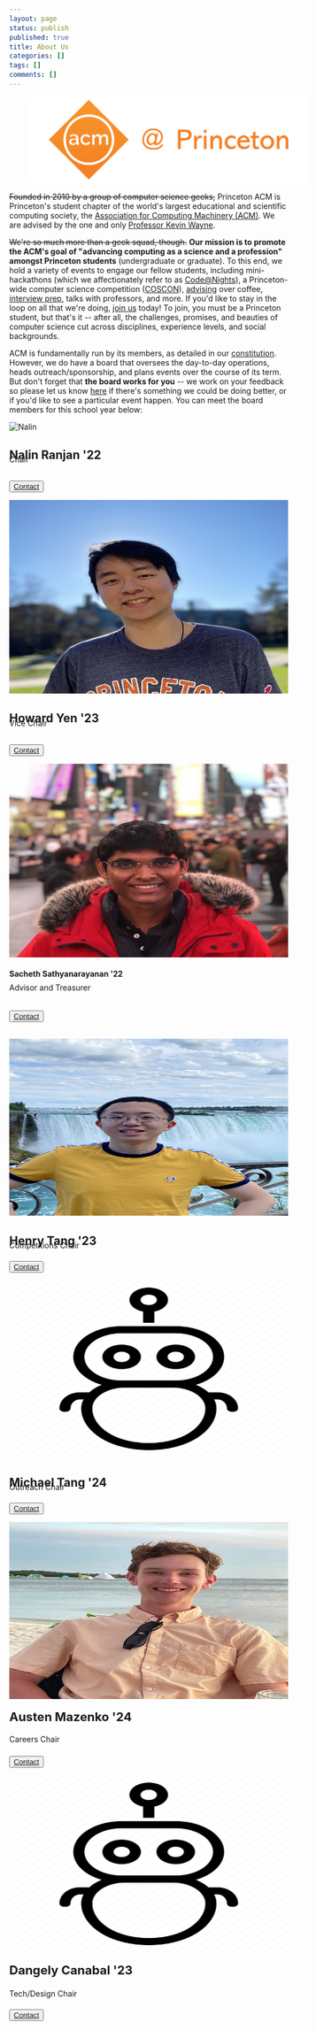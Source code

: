 ```yaml
---
layout: page
status: publish
published: true
title: About Us
categories: []
tags: []
comments: []
---
```


<img src="/images/acm_at_princeton.PNG" style="margin-left: 38px">

~~Founded in 2010 by a group of computer science geeks,~~ Princeton ACM is Princeton's student chapter of the world's largest educational and scientific computing society, the <a href="https://acm.org" target="_blank">Association for Computing Machinery (ACM)</a>. We are advised by the one and only <a href="https://www.cs.princeton.edu/~wayne/contact/" target="_blank">Professor Kevin Wayne</a>.

~~We're so much more than a geek squad, though.~~ **Our mission is to promote the ACM's goal of "advancing computing as a science and a profession" amongst Princeton students** (undergraduate or graduate). To this end, we hold a variety of events to engage our fellow students, including mini-hackathons (which we affectionately refer to as [Code@Nights](/events/code-at-night)), a Princeton-wide computer science competition ([COSCON](/events/coscon)), [advising](/events/advising) over coffee, [interview prep](/events/interview_prep), talks with professors, and more. If you'd like to stay in the loop on all that we're doing, [join us](https://forms.gle/MXidbe4AvtaXKLbg9) today! To join, you must be a Princeton student, but that's it -- after all, the challenges, promises, and beauties of computer science cut across disciplines, experience levels, and social backgrounds.

ACM is fundamentally run by its members, as detailed in our [constitution](/about/constitution/). However, we do have a board that oversees the day-to-day operations, heads outreach/sponsorship, and plans events over the course of its term. But don't forget that **the board works for you** -- we work on your feedback so please let us know [here](/contact/) if there's something we could be doing better, or if you'd like to see a particular event happen. You can meet the board members for this school year below:

<div class="grid officer-grid pt-lg-3">
<div class="row" style="flex-wrap: nowrap; margin-bottom: 30px">
  <div class="col-lg-4">
    <div class="card">
      <img src="/images/officers/2021-2022/nalinranjan.png" alt="Nalin" style="width:100%; height: 350px">
      <div class="officer-container">
        <h2>Nalin Ranjan '22</h2>
        <p class="title" style="margin-top: -30px; margin-bottom: 30px">Chair</p>
        <p><button class="button"><a href="mailto: nranjan@princeton.edu" class="color-white">Contact</a></button></p>
      </div>
    </div>
  </div>

  <div class="col-lg-4">
    <div class="card">
      <img src="/images/officers/2021-2022/howardyen.jpg" alt="Howard" style="width:100%; height: 350px">
      <div class="officer-container">
        <h2>Howard Yen '23</h2>
        <p class="title" style="margin-top: -30px; margin-bottom: 30px">Vice Chair</p>
        <p><button class="button"><a href="mailto: hyen@princeton.edu" class="color-white">Contact</a></button></p>
      </div>
    </div>
  </div>

  <div class="col-lg-4">
    <div class="card">
      <img src="/images/officers/2021-2022/sacheth.jpg" alt="Sacheth" style="width:100%; height: 350px">
      <div class="officer-container">
        <h4 style="margin-top: 18px">Sacheth Sathyanarayanan '22</h4>
        <p class="title" style="margin-top: -10px; margin-bottom: 33px;">Advisor and Treasurer</p>
        <p><button class="button"><a href="mailto: sacheths@princeton.edu" class="color-white">Contact</a></button></p>
      </div>
    </div>
  </div>
</div>

<div class="row" style="flex-wrap: nowrap">
  <div class="col-lg-3">
    <div class="card">
      <img src="/images/officers/2021-2022/henrytang.jpg" alt="Henry" style="width:100%; height: 320px">
      <div class="officer-container">
        <h2>Henry Tang '23</h2>
        <p class="title" style="margin-top: -30px; margin-bottom: 20px">Competitions Chair</p>
        <p><button class="button"><a href="mailto: hrtang@princeton.edu" class="color-white">Contact</a></button></p>
      </div>
    </div>
  </div>

  <div class="col-lg-3">
    <div class="card">
      <img src="/images/officers/2021-2022/robot.png" alt="Michael" style="width:100%; height: 320px">
      <div class="officer-container">
        <h2>Michael Tang '24</h2>
        <p class="title" style="margin-top: -30px; margin-bottom: 20px">Outreach Chair</p>
        <p><button class="button"><a href="mailto: mwtang@princeton.edu" class="color-white">Contact</a></button></p>
      </div>
    </div>
  </div>

  <div class="col-lg-3">
    <div class="card">
      <img src="/images/officers/2021-2022/austenmazenko.jpg" alt="Austen" style="width:100%; height: 320px">
      <div class="officer-container">
        <h4 style="font-size: 22px; margin-top: 16px">Austen Mazenko '24</h4>
        <p class="title" style="margin-top: -10px; margin-bottom: 22px">Careers Chair</p>
        <p><button class="button"><a href="mailto: atmazenko@princeton.edu" class="color-white">Contact</a></button></p>
      </div>
    </div>
  </div>
  
  <div class="col-lg-3">
    <div class="card">
      <img src="/images/officers/2021-2022/robot.png" alt="Dangely" style="width:100%; height: 320px">
      <div class="officer-container">
        <h4 style="font-size: 22px; margin-top: 16px">Dangely Canabal '23</h4>
        <p class="title" style="margin-top: -9px; margin-bottom: 20px">Tech/Design Chair</p>
        <p><button class="button"><a href="mailto: dcanabal@princeton.edu" class="color-white">Contact</a></button></p>
      </div>
    </div>
  </div>
</div>

</div>
